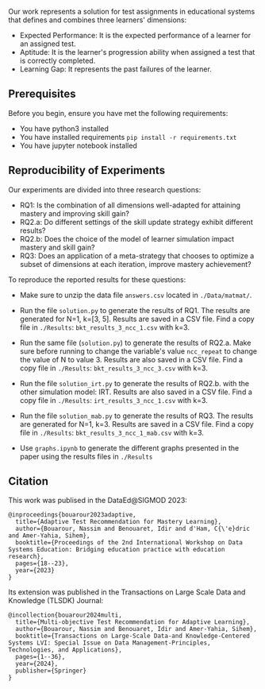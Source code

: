 Our work represents a solution for test assignments in educational systems that defines and combines three learners' dimensions:
- Expected Performance: It is the expected performance of a learner for an assigned test.
- Aptitude: It is the learner's progression ability when assigned a test that is correctly completed.
- Learning Gap: It represents the past failures of the learner.

## Prerequisites

Before you begin, ensure you have met the following requirements:

* You have python3  installed  
* You have installed requirements  `pip install -r requirements.txt`
* You have jupyter notebook installed

## Reproducibility of Experiments

Our experiments are divided into three research questions:
- RQ1: Is the combination of all dimensions well-adapted for attaining mastery and improving skill gain?
- RQ2.a: Do different settings of the skill update strategy exhibit different results?
- RQ2.b: Does the choice of the model of learner simulation impact mastery and skill gain?
- RQ3: Does an application of a meta-strategy that chooses to optimize a subset of dimensions at each iteration, improve mastery achievement?

To reproduce the reported results for these questions:
- Make sure to unzip the data file ```answers.csv``` located in ```./Data/matmat/```.
- Run the file `solution.py` to generate the results of RQ1. The results are generated for N=1, k=[3, 5].
  Results are saved in a CSV file. Find a copy file in ```./Results```: ```bkt_results_3_ncc_1.csv``` with k=3.
- Run the same file (`solution.py`) to generate the results of RQ2.a. Make sure before running to change the variable's value ```ncc_repeat``` to change the value of N to value 3.
  Results are also saved in a CSV file. Find a copy file in ```./Results```: ```bkt_results_3_ncc_3.csv``` with k=3.
- Run the file `solution_irt.py` to generate the results of RQ2.b. with the other simulation model: IRT.
  Results are also saved in a CSV file. Find a copy file in ```./Results```: ```irt_results_3_ncc_1.csv``` with k=3.
- Run the file `solution_mab.py` to generate the results of RQ3. The results are generated for N=1, k=3.
  Results are saved in a CSV file. Find a copy file in ```./Results```: ```bkt_results_3_ncc_1_mab.csv``` with k=3.

- Use ```graphs.ipynb``` to generate the different graphs presented in the paper using the results files in ```./Results```

## Citation
This work was publised in the DataEd@SIGMOD 2023:
```
@inproceedings{bouarour2023adaptive,
  title={Adaptive Test Recommendation for Mastery Learning},
  author={Bouarour, Nassim and Benouaret, Idir and d'Ham, C{\'e}dric and Amer-Yahia, Sihem},
  booktitle={Proceedings of the 2nd International Workshop on Data Systems Education: Bridging education practice with education research},
  pages={18--23},
  year={2023}
}
```

Its extension was published in the Transactions on Large Scale Data and Knowledge (TLSDK) Journal:
```
@incollection{bouarour2024multi,
  title={Multi-objective Test Recommendation for Adaptive Learning},
  author={Bouarour, Nassim and Benouaret, Idir and Amer-Yahia, Sihem},
  booktitle={Transactions on Large-Scale Data-and Knowledge-Centered Systems LVI: Special Issue on Data Management-Principles, Technologies, and Applications},
  pages={1--36},
  year={2024},
  publisher={Springer}
}
```
